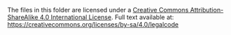 The files in this folder are licensed under a [Creative Commons Attribution-ShareAlike 4.0 International License](https://creativecommons.org/licenses/by-sa/4.0/).
Full text available at: https://creativecommons.org/licenses/by-sa/4.0/legalcode
